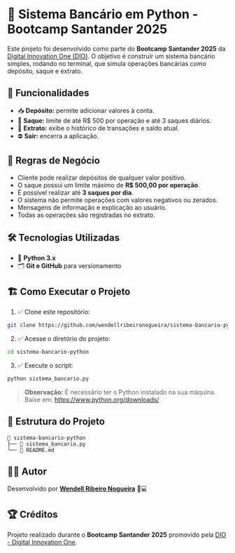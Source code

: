 
# 🏦 Sistema Bancário em Python - **Bootcamp Santander 2025**

Este projeto foi desenvolvido como parte do **Bootcamp Santander 2025** da [Digital Innovation One (DIO)](https://www.dio.me/). O objetivo é construir um sistema bancário simples, rodando no terminal, que simula operações bancárias como depósito, saque e extrato.

## 🚀 Funcionalidades

- 📥 **Depósito:** permite adicionar valores à conta.
- 💸 **Saque:** limite de até R$ 500 por operação e até 3 saques diários.
- 📑 **Extrato:** exibe o histórico de transações e saldo atual.
- ⛔ **Sair:** encerra a aplicação.

## 📜 Regras de Negócio

- Cliente pode realizar depósitos de qualquer valor positivo.
- O saque possui um limite máximo de **R$ 500,00 por operação**.
- É possível realizar até **3 saques por dia**.
- O sistema não permite operações com valores negativos ou zerados.
- Mensagens de informação e explicação ao usuário.
- Todas as operações são registradas no extrato.

## 🛠️ Tecnologias Utilizadas

- 🐍 **Python 3.x**
- 🗂️ **Git e GitHub** para versionamento

## 🏗️ Como Executar o Projeto

1. ✅ Clone este repositório:

```bash
git clone https://github.com/wendellribeironogueira/sistema-bancario-python.git
```

2. ✅ Acesse o diretório do projeto:

```bash
cd sistema-bancario-python
```

3. ✅ Execute o script:

```bash
python sistema_bancario.py
```

> **Observação:** É necessário ter o Python instalado na sua máquina. Baixe em: https://www.python.org/downloads/

## 📂 Estrutura do Projeto

```
📁 sistema-bancario-python
├── 📄 sistema_bancario.py
└── 📄 README.md
```

## 👨‍💻 Autor

Desenvolvido por [**Wendell Ribeiro Nogueira**](https://github.com/wendellribeironogueira) 🧠💻

## 🏆 Créditos

Projeto realizado durante o **Bootcamp Santander 2025** promovido pela [DIO - Digital Innovation One](https://www.dio.me/).
